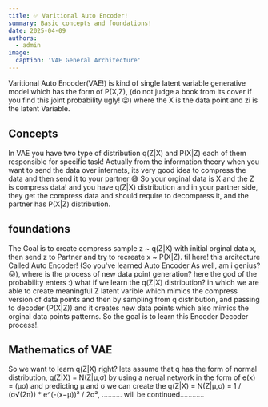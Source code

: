 ```yaml
---
title: ✅ Varitional Auto Encoder!
summary: Basic concepts and foundations!
date: 2025-04-09
authors:
  - admin
image:
  caption: 'VAE General Architecture'
---
```

Varitional Auto Encoder(VAE!) is kind of single latent variable generative model which has the form of P(X,Z), (do not judge a book from its cover if you find this joint probability ugly! 😛) where the X is the data point and zi is the latent Variable.
## Concepts
In VAE you have two type of distribution q(Z|X) and P(X|Z) each of them responsible for specific task!
Actually from the information theory when you want to send the data over internets, its very good idea to compress the data and then send it to your partner 😅 So your orginal data is X and the Z is compress data! and you have q(Z|X) distribution and in your partner side, they get the compress data and should require to decompress it, and the partner has P(X|Z) distribution.

## foundations
The Goal is to create compress sample z ~ q(Z|X) with initial orginal data x, then send z to Partner and try to recreate x ~ P(X|Z). til here! this arcitecture Called Auto Encoder! (So you've learned Auto Encoder As well, am i genius?😝), where is the process of new data point generation? here the god of the probability enters :) what if we learn the q(Z|X) distribution? in which we are able to create meaningful Z latent varible which mimics the compress version of data points and then by sampling from q distribution, and passing to decoder (P(X|Z)) and it creates new data points which also mimics the orginal data points patterns. So the goal is to learn this Encoder Decoder process!.

## Mathematics of VAE
So we want to learn q(Z|X) right? lets assume that q has the form of normal distribution, q(Z|X) = N(Z|&mu;,&sigma;)
by using a nerual network in the form of e(x) = (&mu;&sigma;) and predicting &mu; and &sigma; we can create the q(Z|X) = N(Z|&mu;,&sigma;) = 1 / (σ√(2π)) * e^(-(x−μ))² / 2σ², .......... will be continued............

